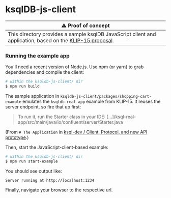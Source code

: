 # ksqlDB-js-client

| :warning:	Proof of concept |
| -------------------------- |
| This directory provides a sample ksqlDB JavaScript client and application, based on the [KLIP-15 proposal](https://github.com/confluentinc/ksql/pull/4069). |


### Running the example app

You'll need a recent version of Node.js. Use npm (or yarn) to grab dependencies and compile the client:
```sh
# within the ksqldb-js-client/ dir
$ npm run build
```

The sample application in `ksqldb-js-client/packages/shopping-cart-example` emulates the `ksqldb-real-app` example from KLIP-15. It reuses the server endpoint, so fire that up first:

> To run it, run the Starter class in your IDE: [...]/ksql-real-app/src/main/java/io/confluent/server/Starter.java 

(From `# The Application` in [ksql-dev / Client, Protocol, and new API prototype](https://groups.google.com/d/msg/ksql-dev/5mLKvtZFs4Y/HUAtYNw4AgAJ).)

Then, start the JavaScript-client-based example:
```sh
# within the ksqldb-js-client/ dir
$ npm run start-example
```

You should see output like:
```
Server running at http://localhost:1234
```

Finally, navigate your browser to the respective url.
